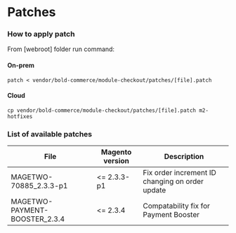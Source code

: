 # Patches

### How to apply patch
From [webroot] folder run command:

#### On-prem
```
patch < vendor/bold-commerce/module-checkout/patches/[file].patch
```

#### Cloud
```
cp vendor/bold-commerce/module-checkout/patches/[file].patch m2-hotfixes
```

### List of available patches

| File                          | Magento version | Description                                     |
|-------------------------------|-----------------|-------------------------------------------------|
| MAGETWO-70885_2.3.3-p1        | <= 2.3.3-p1     | Fix order increment ID changing on order update |
| MAGETWO-PAYMENT-BOOSTER_2.3.4 | <= 2.3.4        | Compatability fix for Payment Booster           |
